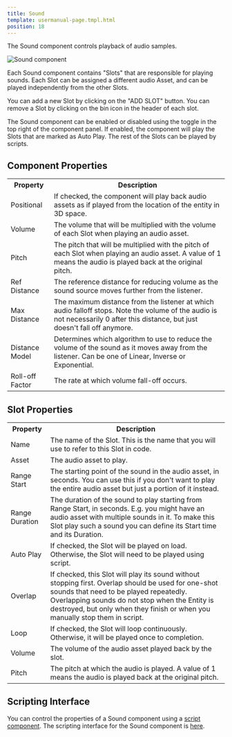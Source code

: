```yaml
---
title: Sound
template: usermanual-page.tmpl.html
position: 18
---
```


The Sound component controls playback of audio samples.

![Sound component][1]

Each Sound component contains "Slots" that are responsible for playing sounds. Each Slot can be assigned a different audio Asset, and can be played independently from the other Slots.

You can add a new Slot by clicking on the "ADD SLOT" button. You can remove a Slot by clicking on the bin icon in the header of each slot.

The Sound component can be enabled or disabled using the toggle in the top right of the component panel. If enabled, the component will play the Slots that are marked as Auto Play. The rest of the Slots can be played by scripts.


## Component Properties

<table class="table table-striped">
    <col class="property-name"></col>
    <col class="property-description"></col>
    <tr><th>Property</th><th>Description</th></tr>
    <tr><td>Positional</td><td>If checked, the component will play back audio assets as if played from the location of the entity in 3D space.</td></tr>
    <tr><td>Volume</td><td>The volume that will be multiplied with the volume of each Slot when playing an audio asset. </td></tr>
    <tr><td>Pitch</td><td>The pitch that will be multiplied with the pitch of each Slot when playing an audio asset. A value of 1 means the audio is played back at the original pitch.</td></tr>
    <tr><td>Ref Distance</td><td>The reference distance for reducing volume as the sound source moves further from the listener.</td></tr>
    <tr><td>Max Distance</td><td>The maximum distance from the listener at which audio falloff stops. Note the volume of the audio is not necessarily 0 after this distance, but just doesn't fall off anymore.</td></tr>
    <tr><td>Distance Model</td><td>Determines which algorithm to use to reduce the volume of the sound as it moves away from the listener. Can be one of Linear, Inverse or Exponential.</td></tr>
    <tr><td>Roll-off Factor</td><td>The rate at which volume fall-off occurs.</td></tr>
</table>

## Slot Properties

<table class="table table-striped">
    <col class="property-name"></col>
    <col class="property-description"></col>
    <tr><th>Property</th><th>Description</th></tr>
    <tr><td>Name</td><td>The name of the Slot. This is the name that you will use to refer to this Slot in code.</td></tr>
    <tr><td>Asset</td><td>The audio asset to play.</td></tr>
    <tr><td>Range Start</td><td>The starting point of the sound in the audio asset, in seconds. You can use this if you don't want to play the entire audio asset but just a portion of it instead.</td></tr>
    <tr><td>Range Duration</td><td>The duration of the sound to play starting from Range Start, in seconds. E.g. you might have an audio asset with multiple sounds in it. To make this Slot play such a sound you can define its Start time and its Duration.</td></tr>
    <tr><td>Auto Play</td><td>If checked, the Slot will be played on load. Otherwise, the Slot will need to be played using script.</td></tr>
    <tr><td>Overlap</td><td>If checked, this Slot will play its sound without stopping first. Overlap should be used for one-shot sounds that need to be played repeatedly. Overlapping sounds do not stop when the Entity is destroyed, but only when they finish or when you manually stop them in script.</td></tr>
    <tr><td>Loop</td><td>If checked, the Slot will loop continuously. Otherwise, it will be played once to completion.</td></tr>
    <tr><td>Volume</td><td>The volume of the audio asset played back by the slot.</td></tr>
    <tr><td>Pitch</td><td>The pitch at which the audio is played. A value of 1 means the audio is played back at the original pitch.</td></tr>
</table>

## Scripting Interface

You can control the properties of a Sound component using a [script component][2]. The scripting interface for the Sound component is [here][3].

[1]: /images/user-manual/scenes/components/component-sound.png
[2]: /user-manual/packs/components/script
[3]: /engine/api/stable/symbols/pc.SoundComponent.html
